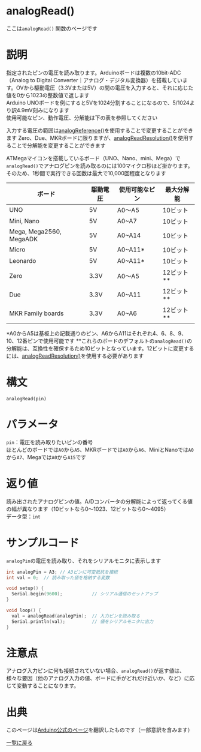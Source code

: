 # analogRead()

ここは`analogRead()` 関数のページです

# 説明

指定されたピンの電圧を読み取ります。Arduinoボードは複数の10bit-ADC（Analog to Digital Converter｜アナログ・デジタル変換器）を搭載しています。OVから駆動電圧（3.3Vまたは5V）の間の電圧を入力すると、それに応じた値を0から1023の整数値で返します  
Arduino UNOボードを例にすると5Vを1024分割することになるので、5/1024より訳4.9mV刻みになります  
使用可能なピン、動作電圧、分解能は下の表を参照してください

入力する電圧の範囲は[analogReference()](./../analogReference)を使用することで変更することができます
Zero、Due、MKRボードに限りますが、[analogReadResolution()](./../analogReadResolution)を使用することで分解能を変更することができます

ATMegaマイコンを搭載しているボード（UNO、Nano、mini、Mega）で`analogRead()`でアナログピンを読み取るのには100マイクロ秒ほど掛かります。そのため、1秒間で実行できる回数は最大で10,000回程度となります

| ボード |	駆動電圧 |	使用可能なピン |	最大分解能 |
|----|----|----|----|
| UNO | 5V | A0〜A5 | 10ビット |
| Mini, Nano | 5V | A0~A7 | 10ビット |
| Mega, Mega2560, MegaADK | 5V | A0~A14 | 10ビット |
| Micro | 5V | A0~A11\* | 10ビット |
| Leonardo | 5V | A0~A11\* | 10ビット |
| Zero | 3.3V | A0〜A5 | 12ビット\*\* |
| Due | 3.3V | A0~A11 | 12ビット\*\* |
| MKR Family boards | 3.3V | A0~A6 | 12ビット\*\* |

\*A0からA5は基板上の記載通りのピン、A6からA11はそれぞれ4、6、8、9、10、12番ピンで使用可能です
\*\*これらのボードのデフォルトの`analogRead()`の分解能は、互換性を確保するため10ビットとなっています。12ビットに変更するには、[analogReadResolution()](./../analogReadResolution)を使用する必要があります

# 構文

`analogRead(pin)`

# パラメータ

`pin`：電圧を読み取りたいピンの番号  
ほとんどのボードでは`A0`から`A5`、MKRボードでは`A0`から`A6`、MiniとNanoでは`A0`から`A7`、Megaでは`A0`から`A15`です

# 返り値

読み出されたアナログピンの値。A/Dコンバータの分解能によって返ってくる値の幅が異なります（10ビットなら0〜1023、12ビットなら0〜4095）  
データ型：`int`

# サンプルコード

`analogPin`の電圧を読み取り、それをシリアルモニタに表示します

```cpp
int analogPin = A3; // A3ピンに可変抵抗を接続
int val = 0;  // 読み取った値を格納する変数

void setup() {
  Serial.begin(9600);           // シリアル通信のセットアップ
}

void loop() {
  val = analogRead(analogPin);  // 入力ピンを読み取る
  Serial.println(val);          // 値をシリアルモニタに出力
}
```

# 注意点

アナログ入力ピンに何も接続されていない場合、`analogRead()`が返す値は、様々な要因（他のアナログ入力の値、ボードに手がどれだけ近いか、など）に応じて変動することになります。

# 出典

このページは[Arduino公式のページ](https://www.arduino.cc/reference/en/language/functions/analog-io/analogread/)を翻訳したものです（一部意訳を含みます）

[一覧に戻る](https://docs.nchlab.net/Arduino/ref/)  
